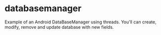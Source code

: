# databasemanager
Example of an Android DataBaseManager using threads. You'll can create, modify, remove and update database with new fields.

